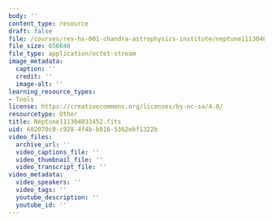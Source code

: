 ```yaml
---
body: ''
content_type: resource
draft: false
file: /courses/res-hs-001-chandra-astrophysics-institute/neptune111304033452.fits
file_size: 656640
file_type: application/octet-stream
image_metadata:
  caption: ''
  credit: ''
  image-alt: ''
learning_resource_types:
- Tools
license: https://creativecommons.org/licenses/by-nc-sa/4.0/
resourcetype: Other
title: Neptune111304033452.fits
uid: 602070c0-c928-4f4b-b816-5362ebf1322b
video_files:
  archive_url: ''
  video_captions_file: ''
  video_thumbnail_file: ''
  video_transcript_file: ''
video_metadata:
  video_speakers: ''
  video_tags: ''
  youtube_description: ''
  youtube_id: ''
---
```

